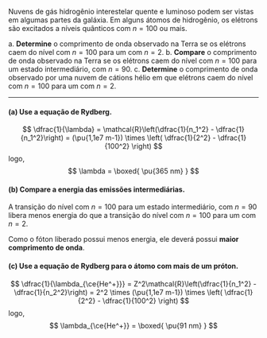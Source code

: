 Nuvens de gás hidrogênio interestelar quente e luminoso podem ser vistas em algumas partes da galáxia. Em alguns átomos de hidrogênio, os elétrons são excitados a níveis quânticos com $n = 100$ ou mais.

a. **Determine** o comprimento de onda observado na Terra se os elétrons caem do nível com $n = 100$ para um com $n = 2$.
b. **Compare** o comprimento de onda observado na Terra se os elétrons caem do nível com $n = 100$ para um estado intermediário, com $n = 90$.
c. **Determine** o comprimento de onda observado por uma nuvem de cátions hélio em que elétrons caem do nível com $n = 100$ para um com $n = 2$.

---

#### **(a)** Use a equação de Rydberg.

$$
    \dfrac{1}{\lambda}
        = \mathcal{R}\left(\dfrac{1}{n_1^2} - \dfrac{1}{n_1^2}\right)
        = (\pu{1,1e7 m-1}) \times \left( \dfrac{1}{2^2} - \dfrac{1}{100^2} \right)
$$
logo,
$$
    \lambda = \boxed{ \pu{365 nm} }
$$

#### **(b)** Compare a energia das emissões intermediárias.

A transição do nível com $n = 100$ para um estado intermediário, com $n = 90$ libera menos energia do que a transição do nível com $n = 100$ para um com $n = 2$.

Como o fóton liberado possui menos energia, ele deverá possui **maior comprimento de onda**.

#### **(c)** Use a equação de Rydberg para o átomo com mais de um próton.

$$
    \dfrac{1}{\lambda_{\ce{He^+}}}
        = Z^2\mathcal{R}\left(\dfrac{1}{n_1^2} - \dfrac{1}{n_2^2}\right)
        = 2^2 \times (\pu{1,1e7 m-1}) \times \left( \dfrac{1}{2^2} - \dfrac{1}{100^2} \right)
$$
logo,
$$
    \lambda_{\ce{He^+}} = \boxed{ \pu{91 nm} }
$$